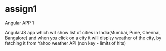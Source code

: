 # assign1
Angular APP 1

AngularJS app which will show list of cities in India(Mumbai, Pune, Chennai, Bangalore) 
and when you click on a city it will display weather of the city, by fetching it from
Yahoo weather API (non key - limits of hits)
